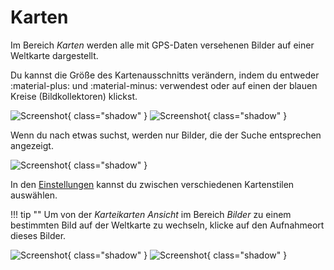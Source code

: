 # Karten #
Im Bereich *Karten* werden alle mit GPS-Daten versehenen Bilder auf einer Weltkarte dargestellt.

Du kannst die Größe des Kartenausschnitts verändern, indem du entweder :material-plus: und :material-minus: verwendest oder 
auf einen der blauen Kreise (Bildkollektoren) klickst.

![Screenshot](img/places-1.png){ class="shadow" }
![Screenshot](img/places-2.png){ class="shadow" }

Wenn du nach etwas suchst, werden nur Bilder, die der Suche entsprechen angezeigt.

![Screenshot](img/places-3.png){ class="shadow" }

In den [Einstellungen](../settings/general.md) kannst du zwischen verschiedenen Kartenstilen auswählen.

!!! tip ""
    Um von der *Karteikarten Ansicht* im Bereich *Bilder* zu einem bestimmten Bild auf der Weltkarte zu wechseln, klicke auf den Aufnahmeort dieses Bilder.

   ![Screenshot](img/places-animation-1.png){ class="shadow" }
   ![Screenshot](img/places-animation-2.png){ class="shadow" }
